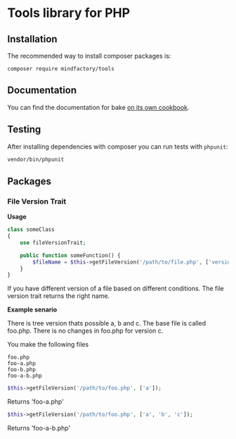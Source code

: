 # Tools library for PHP

## Installation

The recommended way to install composer packages is:

```
composer require mindfactory/tools
```

## Documentation

You can find the documentation for bake [on its own cookbook](https://book.cakephp.org/bake/3).

## Testing

After installing dependencies with composer you can run tests with `phpunit`:

```bash
vendor/bin/phpunit
```

## Packages

### File Version Trait

**Usage**
```php
class someClass
{
    use fileVersionTrait;

    public function someFunction() {
        $fileName = $this->getFileVersion('/path/to/file.php', ['version1', 'versopn2']);
    }
}
```
If you have different version of a file based on different conditions.
The file version trait returns the right name.

**Example senario**

There is tree version thats possible a, b and c.
The base file is called foo.php.
There is no changes in foo.php for version c.

You make the following files
```
foo.php
foo-a.php
foo-b.php
foo-a-b.php
```

```php
$this->getFileVersion('/path/to/foo.php', ['a']);
```
Returns 'foo-a.php'

```php
$this->getFileVersion('/path/to/foo.php', ['a', 'b', 'c']);
```
Returns 'foo-a-b.php'
